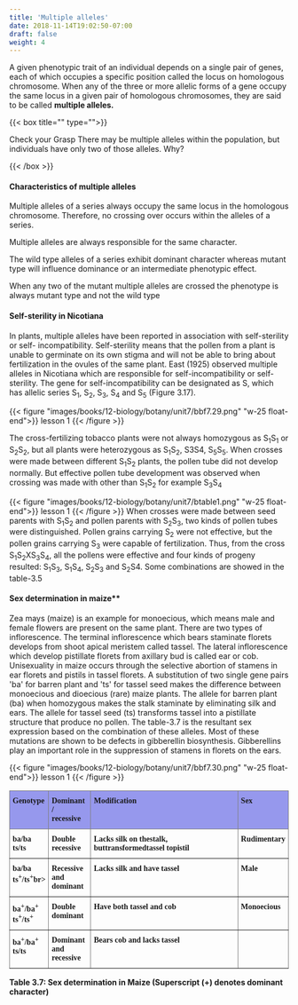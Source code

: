 ```yaml
---
title: 'Multiple alleles'
date: 2018-11-14T19:02:50-07:00
draft: false
weight: 4
---
```


A given phenotypic trait of an individual depends on a single pair of genes, each of which occupies a specific position called the locus on homologous chromosome. When any of the three or more allelic forms of a gene occupy the same locus in a given pair of homologous chromosomes, they are said to be called **multiple alleles.**

{{< box title="" type="">}}

Check your Grasp
There may be multiple alleles within the
population, but individuals have only two of
those alleles. Why?

{{< /box >}}

#### Characteristics of multiple alleles
 
 Multiple alleles of a series always occupy the same locus in the homologous chromosome. Therefore, no crossing over occurs within the alleles of a series.

Multiple alleles are always responsible for the same character.

The wild type alleles of a series exhibit dominant character whereas mutant type will influence dominance or an intermediate phenotypic effect.

When any two of the mutant multiple alleles are crossed the phenotype is always mutant type and not the wild type 

#### Self-sterility in Nicotiana

 In plants, multiple alleles have been reported in association with self-sterility or self- incompatibility. Self-sterility means that the pollen from a plant is unable to germinate on its own stigma and will not be able to bring about fertilization in the ovules of the same plant. East (1925) observed multiple alleles in Nicotiana which are responsible for self-incompatibility or self-sterility. The gene for self-incompatibility can be designated as S, which has allelic series S<sub>1</sub>, S<sub>2</sub>, S<sub>3</sub>, S<sub>4</sub> and S<sub>5</sub> (Figure 3.17).


{{< figure "images/books/12-biology/botany/unit7/bbf7.29.png" "w-25 float-end">}}
lesson 1
{{< /figure >}}

The cross-fertilizing tobacco plants
were not always homozygous as S<sub>1</sub>S<sub>1</sub> or S<sub>2</sub>S<sub>2</sub>,
but all plants were heterozygous as S<sub>1</sub>S<sub>2</sub>,
S3S4, S<sub>5</sub>S<sub>5</sub>. When crosses were made between
different S<sub>1</sub>S<sub>2</sub> plants, the pollen tube did not
develop normally. But effective pollen tube development was observed when crossing was made with other than S<sub>1</sub>S<sub>2</sub> for example S<sub>3</sub>S<sub>4</sub>


{{< figure "images/books/12-biology/botany/unit7/btable1.png" "w-25 float-end">}}
lesson 1
{{< /figure >}}
 When crosses were made between seed parents with S<sub>1</sub>S<sub>2</sub> and pollen parents with S<sub>2</sub>S<sub>3</sub>, two kinds of pollen tubes were distinguished. Pollen grains carrying S<sub>2</sub> were not effective, but the pollen grains carrying S<sub>3</sub> were capable of fertilization. Thus, from the cross S<sub>1</sub>S<sub>2</sub>XS<sub>3</sub>S<sub>4</sub>, all the pollens were effective and four kinds of progeny resulted: S<sub>1</sub>S<sub>3</sub>, S<sub>1</sub>S<sub>4</sub>, S<sub>2</sub>S<sub>3</sub> and S<sub>2</sub>S4. Some combinations are showed in the table-3.5 

#### Sex determination in maize**

 Zea mays (maize) is an example for monoecious, which means male and female flowers are present on the same plant. There are two types of inflorescence. The terminal inflorescence which bears staminate florets develops from shoot apical meristem called tassel. The lateral inflorescence which develop pistillate florets from axillary bud is called ear or cob. Unisexuality in maize occurs through the selective abortion of stamens in ear florets and pistils in tassel florets. A substitution of two single gene pairs 'ba' for barren plant and 'ts' for tassel seed makes the difference between monoecious and dioecious (rare) maize plants. The allele for barren plant (ba) when homozygous makes the stalk staminate by eliminating silk and ears. The allele for tassel seed (ts) transforms tassel into a pistillate structure that produce no pollen. The table-3.7 is the resultant sex expression based on the combination of these alleles. Most of these mutations are shown to be defects in gibberellin biosynthesis. Gibberellins play an important role in the suppression of stamens in florets on the ears. 

{{< figure "images/books/12-biology/botany/unit7/bbf7.30.png" "w-25 float-end">}}
lesson 1
{{< /figure >}}




<style type="text/css">
.tg  {border-collapse:collapse;border-spacing:0;}
.tg td{border-color:black;border-style:solid;border-width:1px;font-family:Arial, sans-serif;font-size:14px;
  overflow:hidden;padding:10px 5px;word-break:normal;}
.tg th{border-color:black;border-style:solid;border-width:1px;font-family:Arial, sans-serif;font-size:14px;
  font-weight:normal;overflow:hidden;padding:10px 5px;word-break:normal;}
.tg .tg-53v8{border-color:inherit;font-family:"Times New Roman", Times, serif !important;font-weight:bold;text-align:left;
  vertical-align:top}
.tg .tg-zqru{background-color:#9698ed;border-color:inherit;font-family:"Times New Roman", Times, serif !important;font-weight:bold;
  text-align:left;vertical-align:top}
</style>
<table class="tg">
<thead>
  <tr>
    <th class="tg-zqru">Genotype</th>
    <th class="tg-zqru">Dominant /<br>recessive<br></th>
    <th class="tg-zqru">Modification</th>
    <th class="tg-zqru">Sex</th>
  </tr>
</thead>
<tbody>
  <tr>
    <td class="tg-53v8">ba/ba<br>ts/ts<br></td>
    <td class="tg-53v8">Double<br>recessive<br></td>
    <td class="tg-53v8">Lacks silk on thestalk, buttransformedtassel topistil<br></td>
    <td class="tg-53v8">Rudimentary</td>
  </tr>
  <tr>
    <td class="tg-53v8">ba/ba<br>ts<sup>+</sup>/ts<sup>+</sup>br></td>
    <td class="tg-53v8">Recessive<br>and<br>dominant<br></td>
    <td class="tg-53v8">Lacks silk and have tassel</td>
    <td class="tg-53v8">Male</td>
  </tr>
  <tr>
    <td class="tg-53v8">ba<sup>+</sup>/ba<sup>+</sup><br>ts<sup>+</sup>/ts<sup>+</sup></td>
    <td class="tg-53v8">Double<br>dominant</td>
    <td class="tg-53v8">Have both tassel and cob</td>
    <td class="tg-53v8">Monoecious</td>
  </tr>
  <tr>
    <td class="tg-53v8">ba<sup>+</sup>/ba<sup>+</sup><br>ts/ts</td>
    <td class="tg-53v8">Dominant<br>and<br>recessive</td>
    <td class="tg-53v8">Bears cob and lacks tassel</td>
    <td class="tg-53v8"></td>
  </tr>
</tbody>
</table>



**Table 3.7: Sex determination in Maize (Superscript (+) denotes dominant character)**